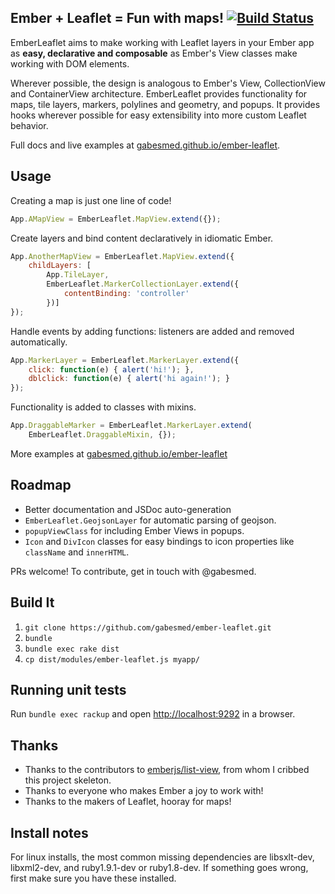 ## Ember + Leaflet = Fun with maps! [![Build Status](https://secure.travis-ci.org/gabesmed/ember-leaflet.png?branch=master)](http://travis-ci.org/gabesmed/ember-leaflet)

EmberLeaflet aims to make working with Leaflet layers in your Ember app as **easy, declarative and composable** as Ember's View classes make working with DOM elements.

Wherever possible, the design is analogous to Ember's View, CollectionView and ContainerView architecture. EmberLeaflet provides functionality for maps, tile layers, markers, polylines and geometry, and popups. It provides hooks wherever possible for easy extensibility into more custom Leaflet behavior.

Full docs and live examples at [gabesmed.github.io/ember-leaflet](http://gabesmed.github.io/ember-leaflet).

## Usage

Creating a map is just one line of code!

``` javascript
App.AMapView = EmberLeaflet.MapView.extend({});
```

Create layers and bind content declaratively in idiomatic Ember.

``` javascript
App.AnotherMapView = EmberLeaflet.MapView.extend({
    childLayers: [
        App.TileLayer,
        EmberLeaflet.MarkerCollectionLayer.extend({
            contentBinding: 'controller'
        })]
});
```

Handle events by adding functions: listeners are added and removed automatically.

``` javascript
App.MarkerLayer = EmberLeaflet.MarkerLayer.extend({
    click: function(e) { alert('hi!'); },
    dblclick: function(e) { alert('hi again!'); }
});
```

Functionality is added to classes with mixins.

``` javascript
App.DraggableMarker = EmberLeaflet.MarkerLayer.extend(
    EmberLeaflet.DraggableMixin, {});
```

More examples at [gabesmed.github.io/ember-leaflet](http://gabesmed.github.io/ember-leaflet)

## Roadmap

- Better documentation and JSDoc auto-generation
- `EmberLeaflet.GeojsonLayer` for automatic parsing of geojson.
- `popupViewClass` for including Ember Views in popups.
- `Icon` and `DivIcon` classes for easy bindings to icon properties like `className` and `innerHTML`.

PRs welcome! To contribute, get in touch with @gabesmed.

## Build It

1. `git clone https://github.com/gabesmed/ember-leaflet.git`
2. `bundle`
3. `bundle exec rake dist`
4. `cp dist/modules/ember-leaflet.js myapp/`

## Running unit tests

Run `bundle exec rackup` and open [http://localhost:9292](http://localhost:9292) in a browser.

## Thanks

* Thanks to the contributors to [emberjs/list-view](https://github.com/emberjs/list-view), from whom I cribbed this project skeleton.
* Thanks to everyone who makes Ember a joy to work with!
* Thanks to the makers of Leaflet, hooray for maps!

## Install notes

For linux installs, the most common missing dependencies are libsxlt-dev, libxml2-dev, and ruby1.9.1-dev or ruby1.8-dev. If something goes wrong, first make sure you have these installed.
